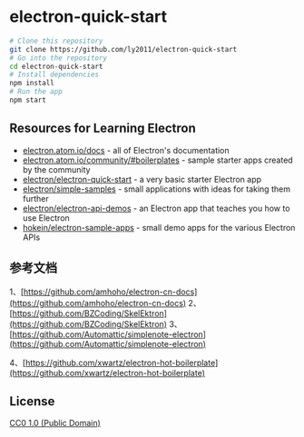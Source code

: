 # electron-quick-start

```bash
# Clone this repository
git clone https://github.com/ly2011/electron-quick-start
# Go into the repository
cd electron-quick-start
# Install dependencies
npm install
# Run the app
npm start
```

## Resources for Learning Electron

- [electron.atom.io/docs](http://electron.atom.io/docs) - all of Electron's documentation
- [electron.atom.io/community/#boilerplates](http://electron.atom.io/community/#boilerplates) - sample starter apps created by the community
- [electron/electron-quick-start](https://github.com/electron/electron-quick-start) - a very basic starter Electron app
- [electron/simple-samples](https://github.com/electron/simple-samples) - small applications with ideas for taking them further
- [electron/electron-api-demos](https://github.com/electron/electron-api-demos) - an Electron app that teaches you how to use Electron
- [hokein/electron-sample-apps](https://github.com/hokein/electron-sample-apps) - small demo apps for the various Electron APIs

## 参考文档

1、[https://github.com/amhoho/electron-cn-docs](https://github.com/amhoho/electron-cn-docs)
2、[https://github.com/BZCoding/SkelEktron](https://github.com/BZCoding/SkelEktron)
3、[https://github.com/Automattic/simplenote-electron](https://github.com/Automattic/simplenote-electron)

4、[https://github.com/xwartz/electron-hot-boilerplate](https://github.com/xwartz/electron-hot-boilerplate)

## License

[CC0 1.0 (Public Domain)](LICENSE.md)
